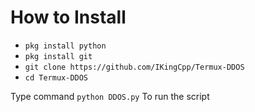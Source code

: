 # How to Install
* ```pkg install python```
* ```pkg install git```
* ```git clone https://github.com/IKingCpp/Termux-DDOS```
* ```cd Termux-DDOS```

Type command ```python DDOS.py``` To run the script
